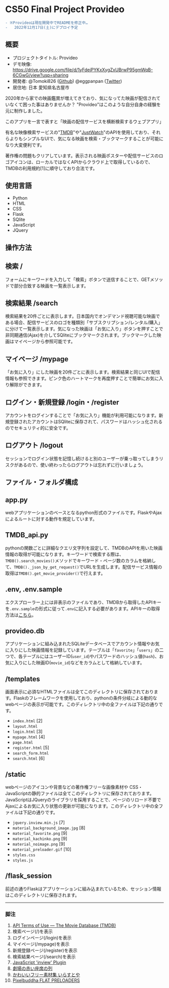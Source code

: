 # CS50 Final Project **Provideo**

```diff
- ※Provideoは現在開発中でREADMEを修正中…
-   2022年12月17日(土)にデプロイ予定
```

## 概要

- プロジェクトタイトル: Provideo
- デモ映像: <https://drive.google.com/file/d/1yFdejPYKxXygZxUBrwP95gmWqB-6CGwG/view?usp=sharing>
- 開発者: @Tomoki826 ([Github](https://github.com/Tomoki826)) @eggpanpan ([Twitter](https://twitter.com/eggpanpan))
- 居住地: 日本 愛知県名古屋市

2020年から家での映画鑑賞が増えてきており、気になってた映画が配信されていなくて困った事はありませんか？ "Provideo"はこのような自分自身の経験を元に制作しました。

このアプリを一言で表すと「映画の配信サービスを横断検索するウェブアプリ」

有名な映像検索サービスの"[TMDB](https://www.themoviedb.org/)"や"[JustWatch](https://www.justwatch.com/)"のAPIを使用しており、それらよりもシンプルなUIで、気になる映画を検索・ブックマークすることが可能になり大変便利です。

著作権の問題もクリアしています。表示される映画ポスターや配信サービスのロゴアイコンは、ローカルではなくAPIからクラウド上で取得しているので、TMDBの利用規約[1]に順守しており合法です。

## 使用言語

- Python
- HTML
- CSS
- Flask
- SQlite
- JavaScript
- JQuery

## 操作方法

## 検索 /

フォームにキーワードを入力して「検索」ボタンで送信することで、GETメソッドで部分合致する映画を一覧表示します。

## 検索結果 /search

検索結果を20件ごとに表示します。日本国内でオンデマンド視聴可能な映画である場合、配信サービスのロゴを種類別「サブスクリプション/レンタル/購入」に分けて一覧表示します。気になった映画は「お気に入り」ボタンを押すことで非同期通信(Ajax)を介してSQliteにブックマークされます。ブックマークした映画はマイページから参照可能です。

## マイページ /mypage

「お気に入り」にした映画を20件ごとに表示します。検索結果と同じUIで配信情報も参照できます。ピンク色のハートマークを再度押すことで簡単にお気に入り解除ができます。

## ログイン・新規登録 /login・/register

アカウントをログインすることで「お気に入り」機能が利用可能になります。新規登録されたアカウントはSQliteに保存されて、パスワードはハッシュ化されるのでセキュリティ的に安全です。

## ログアウト /logout

セッションでログイン状態を記憶し続けると別のユーザーが乗っ取ってしまうリスクがあるので、使い終わったらログアウトは忘れずに行いましょう。

## **ファイル・フォルダ構成**

## app.py

webアプリケーションのベースとなるpython形式のファイルです。FlaskやAjaxによるルートに対する動作を規定しています。

## TMDB_api.py

pythonの関数ごとに詳細なクエリ文字列を設定して、TMDBのAPIを用いた映画情報の取得が可能になります。キーワードで検索する際は、`TMDB().search_movies()`メソッドでキーワード・ページ数のカラムを格納して、`TMDB()._json_by_get_request()`でURLを生成します。配信サービス情報の取得は`TMDB().get_movie_provider()`で行えます。

## .env, .env.sample

エクスプローラー上には非表示のファイルであり、TMDBから取得したAPIキーを`.env.sample`の形式に従って`.env`に記入する必要があります。APIキーの取得方法は[こちら](https://kb.synology.com/ja-jp/DSM/tutorial/How_to_apply_for_a_personal_API_key_to_get_video_info#:~:text=The%20Movie%20Database%20%E3%82%A6%E3%82%A7%E3%83%96%E3%82%B5%E3%82%A4%E3%83%88%E3%81%AB%E3%82%B5%E3%82%A4%E3%83%B3%E3%82%A4%E3%83%B3%E3%81%99%E3%82%8B%E3%81%8B%E3%80%81%E3%81%82%E3%82%8B%E3%81%84%E3%81%AF%E3%82%A2%E3%82%AB%E3%82%A6%E3%83%B3%E3%83%88%E3%82%92%E4%BD%9C%E6%88%90%E3%81%97%E3%81%A6%E3%81%8F%E3%81%A0%E3%81%95%E3%81%84%E3%80%82%20%E3%82%A2%E3%82%AB%E3%82%A6%E3%83%B3%E3%83%88%20%E3%82%A2%E3%82%A4%E3%82%B3%E3%83%B3%E3%81%AE%E4%B8%8B%E3%81%A7,%5B%E8%A8%AD%E5%AE%9A%5D%20%E3%82%92%E3%82%AF%E3%83%AA%E3%83%83%E3%82%AF%E3%81%97%E3%81%BE%E3%81%99%E3%80%82%20API%20%E3%83%9A%E3%83%BC%E3%82%B8%E3%81%A7%E3%80%81%20%5BAPI%20%E3%82%AD%E3%83%BC%E3%82%92%E3%83%AA%E3%82%AF%E3%82%A8%E3%82%B9%E3%83%88%5D%20%E3%82%92%E3%82%BB%E3%82%AF%E3%82%B7%E3%83%A7%E3%83%B3%E3%81%AE%E4%B8%8B%E3%81%A7%E3%83%AA%E3%83%B3%E3%82%AF%E3%82%92%E3%82%AF%E3%83%AA%E3%83%83%E3%82%AF%E3%81%97%E3%81%BE%E3%81%99%E3%80%82)。

## provideo.db

アプリケーションに組み込まれたSQLiteデータベースでアカウント情報やお気に入りにした映画情報を記録しています。テーブルは「`favorite`」「`users`」の二つで、各テーブルにはユーザーID(`user_id`)やパスワードのハッシュ値(`hash`)、お気に入りにした映画ID(`movie_id`)などをカラムとして格納しています。

## /templates

画面表示に必須なHTMLファイルは全てこのディレクトリに保存されております。Flaskのフレームワークを使用しており、pythonの条件分岐による動的なwebページの表示が可能です。このディレクトリ中の全ファイルは下記の通りです。

- `index.html` [2]
- `layout.html`
- `login.html` [3]
- `mypage.html` [4]
- `page.html`
- `register.html` [5]
- `search_form.html`
- `search.html` [6]

## /static

webページのアイコンや背景などの著作権フリーな画像素材や CSS・JavaScriptの静的ファイルは全てこのディレクトリに保存されております。JavaScriptはJQueryのライブラリを採用することで、ページのリロード不要でAjaxによるお気に入り状態の更新が可能になります。このディレクトリ中の全ファイルは下記の通りです。

- `jquery.inview.min.js` [7]
- `material_background_image.jpg` [8]
- `material_favorite.png` [9]
- `material_kachinko.png` [9]
- `material_noimage.png` [9]
- `material_preloader.gif` [10]
- `styles.css`
- `styles.js`

## /flask_session

前述の通りFlaskはアプリケーションに組み込まれているため、セッション情報はこのディレクトリに保存されます。

___

### 脚注

1. [API Terms of Use — The Movie Database (TMDB)](https://www.themoviedb.org/documentation/api/terms-of-use)
2. 検索ページ(/)を表示
3. ログインページ(/login)を表示
4. マイページ(/mypage)を表示
5. 新規登録ページ(/register)を表示
6. 検索結果ページ(/search)を表示
7. [JavaScript 'inview' Plugin](https://github.com/protonet/jquery.inview)
8. [劇場の赤い座席の列](https://jp.freepik.com/free-photo/rows-of-red-seats-in-a-theater_3532061.htm#query=cinema&position=11&from_view=keyword)
9. [かわいいフリー素材集 いらすとや](https://www.irasutoya.com/)
10. [Pixelbuddha FLAT PRELOADERS](https://pixelbuddha.net/animation/flat-preloaders)
